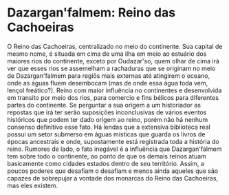 # Dazargan'falmem: Reino das Cachoeiras

O Reino das Cachoeiras, centralizado no meio do continente. Sua capital de mesmo nome, é situada em cima de uma ilha em meio ao estuário dos maiores rios do continente, exceto por Oudazar'so, quem olhar de cima irá ver que esses rios se assemelham a rachaduras que se originam no meio de Dazargan'falmem para regiõs mais externas até atingirem o oceano, onde as águas fluem desembocam (mas de onde essa água toda vem, lençol freático?). Reino com maior influência no continentes e desenvolvida em transito por meio dos rios, para comercio e fins bélicos para diferentes partes do continente. Se perguntar a sua origem a um historiador as repostas que irá ter serão suposições inconclusivas de vários eventos históricos que podem ter dado origem ao reino, porém não há nenhum consenso definitivo esse fato. Há lendas que a extensiva biblioteca real possui um setor submerso em águas místicas que guarda os livros de épocas ancestrais e onde, supostamente está registrada toda a história do reino.
Rumores de lado, o fato inegável é a influência que Dazargan'falmem tem sobre todo o continente, ao ponto de que os demais reinos atuam basicamente como cidades estados dentro de seu território. Assim, a poucos poderes que desafiam o desafiam e menos ainda aqueles que são capazes de sobrepujar a vontade dos monarcas do Reino das Cachoeiras, mas eles existem.